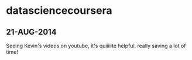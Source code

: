 datasciencecoursera
===================

## 21-AUG-2014

Seeing Kevin's videos on youtube, it's quiiiiite helpful. really saving a lot of time!